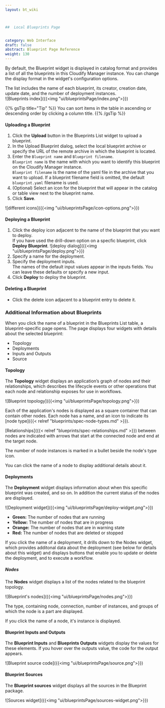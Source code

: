 ```yaml
---
layout: bt_wiki



##  Local Blueprints Page


category: Web Interface
draft: false
abstract: Blueprint Page Reference
weight: 130
---
```



By default, the Blueprint widget is displayed in catalog format and provides a list of all the blueprints in this Cloudify Manager instance. You can change the display format in the widget's configuration options.<br>

The list includes the name of each blueprint, its creator, creation date, update date, and the number of deployment instances. <br>
![Blueprints index]({{<img "ui/blueprintsPage/index.png">}})

{{% gsTip title="Tip" %}}
You can sort items in the table in ascending or descending order by clicking a column title.
{{% /gsTip %}}
 

#### Uploading a Blueprint
1. Click the **Upload** button in the Blueprints List widget to upload a blueprint.
2. In the Upload Blueprint dialog, select the local blueprint archive or specify the URL of the remote archive in which the blueprint is located. 
3. Enter the `Blueprint name` and `Blueprint filename`.   
   `Blueprint name` is the name with which you want to identify this blueprint on the Cloudify Manager instance.<br>
   `Blueprint filename` is the name of the yaml file in the archive that you want to upload. If a blueprint filename field is omitted, the default `blueprint.yaml` filename is used.   
4. (Optional) Select an icon for the blueprint that will appear in the catalog or table view next to the blueprint name.   
5. Click **Save**.

![different icons]({{<img "ui/blueprintsPage/icon-options.png">}})

#### Deploying a Blueprint
1. Click the deploy icon adjacent to the name of the blueprint that you want to deploy.   
   If you have used the drill-down option on a specfic blueprint, click **Deploy Blueprint**.
   ![deploy dialog]({{<img "ui/blueprintsPage/deploy.png">}})<br>
2. Specify a name for the deployment.
3. Specify the deployment inputs.   
   The names of the default input values appear in the inputs fields. You can leave these defaults or specify a new input.   
4. Click **Deploy** to deploy the blueprint.

#### Deleting a Blueprint

*  Click the delete icon adjacent to a blueprint entry to delete it.

### Additional Information about Blueprints

When you click the name of a blueprint in the Blueprints List table, a blueprint-specific page opens. The page displays four widgets with details about the selected blueprint:

* Topology
* Deployments
* Inputs and Outputs
* Source

#### Topology

The **Topology** widget displays an application’s graph of nodes and their relationships, which describes the lifecycle events or other operations that each node and relationship exposes for use in workflows.

![Blueprint topology]({{<img "ui/blueprintsPage/topology.png">}})

Each of the application's nodes is displayed as a square container that can contain other nodes. Each node has a name, and an icon to indicate its [node type]({{< relref "blueprints/spec-node-types.md" >}}).

[Relationships]({{< relref "blueprints/spec-relationships.md" >}}) between nodes are indicated with arrows that start at the connected node and end at the target node.

The number of node instances is marked in a bullet beside the node's type icon.<br>

You can click the name of a node to display additional details about it.<br>

#### Deployments

The **Deployment** widget displays information about when this specific blueprint was created, and so on.  In addition the current status of the nodes are displayed.

![Deployment widget]({{<img "ui/blueprintsPage/deploy-widget.png">}})

* **Green:** The number of nodes that are running
* **Yellow:** The number of nodes that are in progress
* **Orange:** The number of nodes that are in warning state
* **Red:** The number of nodes that are deleted or stopped

If you click the name of a deployment, it drills down to the Nodes widget, which provides additonal data about the deployment (see below for details about this widget) and displays buttons that enable you to update or delete the deployment, and to execute a workflow.

##### Nodes
The **Nodes** widget displays a list of the nodes related to the blueprint topology.

![Blueprint's nodes]({{<img "ui/blueprintsPage/nodes.png">}})

The type, containing node, connection, number of instances, and groups of which the node is a part are displayed.

If you click the name of a node, it's instance is displayed.

#### Blueprint Inputs and Outputs
The **Blueprint Inputs** and **Blueprints Outputs** widgets display the values for these elements. If you hover over the outputs value, the code for the output appears. 

![Blueprint source code]({{<img "ui/blueprintsPage/source.png">}})

#### Blueprint Sources
The **Blueprint sources** widget displays all the sources in the Blueprint package.

![Sources widget]({{<img "ui/blueprintsPage/sources-widget.png">}})
